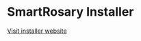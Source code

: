 # SmartRosary Installer

[Visit installer website](https://lechk82.github.io/smartrosary-web-flasher/)

